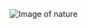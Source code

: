 ![Image of nature](https://www.google.com/url?sa=i&url=https%3A%2F%2Fpixabay.com%2Fimages%2Fsearch%2Fnature%2F&psig=AOvVaw2QcNioK59LfpMOKdWVZBjT&ust=1596627070047000&source=images&cd=vfe&ved=0CAIQjRxqFwoTCNDm4ry5gesCFQAAAAAdAAAAABAD)
